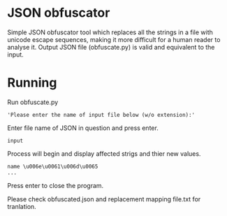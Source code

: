 # JSON obfuscator

Simple JSON obfuscator tool which replaces all the strings in a file with unicode escape sequences, making it more difficult for a human reader to analyse it. Output JSON file (obfuscate.py) is valid and equivalent to the input.

# Running

Run obfuscate.py

```
'Please enter the name of input file below (w/o extension):'
```
Enter file name of JSON in question and press enter.

```
input
```

Process will begin and display affected strigs and thier new values.

```
name \u006e\u0061\u006d\u0065
...
```

Press enter to close the program.

Please check obfuscated.json and replacement mapping file.txt for tranlation.